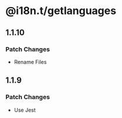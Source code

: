 # @i18n.t/getlanguages

## 1.1.10

### Patch Changes

- Rename Files

## 1.1.9

### Patch Changes

- Use Jest
